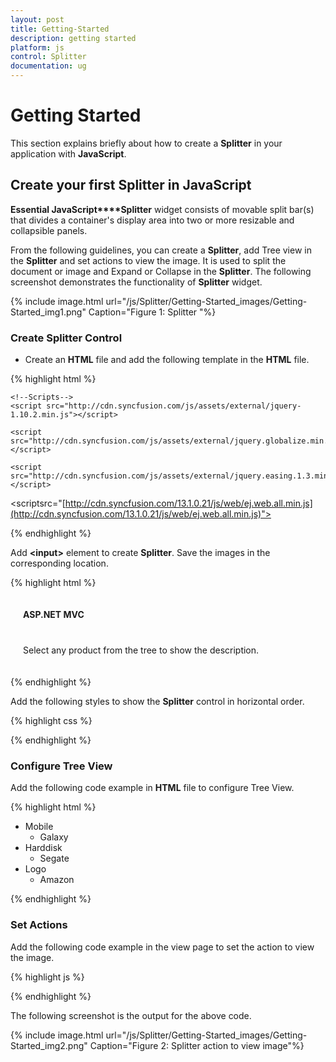 ```yaml
---
layout: post
title: Getting-Started
description: getting started
platform: js
control: Splitter
documentation: ug
---
```


# Getting Started

This section explains briefly about how to create a **Splitter** in your application with **JavaScript**.

## Create your first Splitter in JavaScript

**Essential JavaScript****Splitter** widget consists of movable split bar(s) that divides a container's display area into two or more resizable and collapsible panels. 

From the following guidelines, you can create a **Splitter**, add Tree view in the **Splitter** and set actions to view the image. It is used to split the document or image and Expand or Collapse in the **Splitter**. The following screenshot demonstrates the functionality of **Splitter** widget.



{% include image.html url="/js/Splitter/Getting-Started_images/Getting-Started_img1.png" Caption="Figure 1: Splitter                                       "%}

### Create Splitter Control

* Create an **HTML** file and add the following template in the **HTML** file.

{% highlight html %}

<!doctype html>

<html>
<head>
    <title>Essential Studio for JavaScript : Rotator Default Functionalities</title>
    <meta name="viewport" content="width=device-width, initial-scale=1.0" charset="utf-8" />
     <!-- Style sheet for default theme (flat azure) -->
<linkhref="[http://cdn.syncfusion.com/13.1.0.21/js/web/flat-azure/ej.web.all.min.css](http://cdn.syncfusion.com/13.1.0.21/js/web/flat-azure/ej.web.all.min.css)"rel="stylesheet"/>

    <!--Scripts-->
    <script src="http://cdn.syncfusion.com/js/assets/external/jquery-1.10.2.min.js"></script>

    <script src="http://cdn.syncfusion.com/js/assets/external/jquery.globalize.min.js"></script>

    <script src="http://cdn.syncfusion.com/js/assets/external/jquery.easing.1.3.min.js"></script>

<scriptsrc="[http://cdn.syncfusion.com/13.1.0.21/js/web/ej.web.all.min.js](http://cdn.syncfusion.com/13.1.0.21/js/web/ej.web.all.min.js)"></script>
    <!--Add custom scripts here -->
</head>

<body>
    <!-- add Splitter element here -->
</body>
</html>


{% endhighlight %}



Add **&lt;input&gt;** element to create **Splitter**. Save the images in the corresponding location.



{% highlight html %}

<div class="content-container-fluid">
    <div class="row">
        <div class="cols-sample-area">
            <!----------------Splitter Control---------------->
            <div id="outterSplitter">
                <div>
                    <div class="cont">
                        <h3 class="h3">ASP.NET MVC</h3>
                        <!-- Add the Tree View element here -->
                    </div>
                </div>
                <div>
                    <div class="cont">
                        <div class="_content">
                            Select any product from the tree to show the description.
                        </div>
                        <div class="tools des">
                            <h3>Mobile</h3>
                            <img src="galaxy.jpg" />
                        </div>
                        <div class="chart des">
                            <h3>Harddisk</h3>
                            <img src="harddisk.jpg" />
                        </div>
                        <div class="grid des">
                            <h3>Logo</h3>
                            <img src="right.jpg" />
                        </div>
                    </div>
                </div>
            </div>
            <!------------------------------------------------->
        </div>
    </div>
</div>


{% endhighlight %}



Add the following styles to show the **Splitter** control in horizontal order.



{% highlight css %}

<style type="text/css" class="cssStyles">
     #outterSplitter {
            margin: 0 auto;
        }
        .cont {
            padding: 20px;
            min-width: 50px;
        }
            .cont #treeView_Container {
                margin-bottom: 0;
                border: none;
            }
        .h3 {
            font-size: 14px;
            margin: 0;
        }

        .des {
            display: none;
        }</style>


{% endhighlight %}

### Configure Tree View 

Add the following code example in **HTML** file to configure Tree View.



{% highlight html %}

<ul id="treeView" class="visibleHide">
    <li>
        Mobile
        <ul>
            <li id="tools" class="_child">Galaxy</li>
        </ul>
    </li>
    <li>
        Harddisk
        <ul>
            <li id="chart" class="_child">Segate </li>
        </ul>
    </li>
    <li>
        Logo
        <ul>
            <li id="grid" class="_child">Amazon</li>
        </ul>
    </li>
</ul>


{% endhighlight %}

### Set Actions

Add the following code example in the view page to set the action to view the image.



{% highlight js %}


<script type="text/javascript">
    $(function () {
        $("#treeView").ejTreeView({ nodeSelect: "treeClicked" });
        $("#outterSplitter").ejSplitter({
            height: 280, width: 501,
            properties: [{ paneSize: 200 }]
        });
    });
    function treeClicked(sender, args) {
        if (sender.currentElement.hasClass('_child')) {
            var content = $('.' + sender.currentElement[0].id).html();
            $('._content').html(content);
        }
    }
</script>


{% endhighlight %}



The following screenshot is the output for the above code.



{% include image.html url="/js/Splitter/Getting-Started_images/Getting-Started_img2.png" Caption="Figure 2: Splitter action to view image"%}

